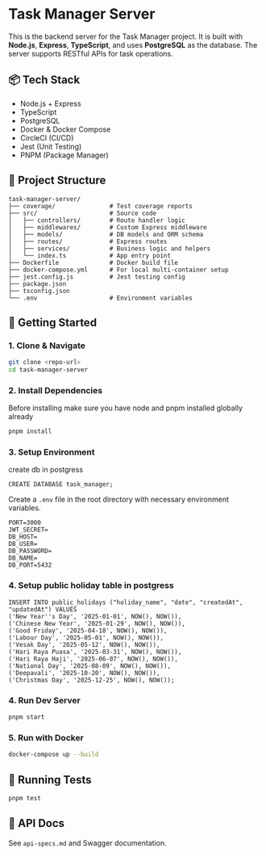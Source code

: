 # Task Manager Server

This is the backend server for the Task Manager project. It is built with **Node.js**, **Express**, **TypeScript**, and uses **PostgreSQL** as the database. The server supports RESTful APIs for task operations.

## 📦 Tech Stack

- Node.js + Express
- TypeScript
- PostgreSQL
- Docker & Docker Compose
- CircleCI (CI/CD)
- Jest (Unit Testing)
- PNPM (Package Manager)

## 📁 Project Structure

```
task-manager-server/
├── coverage/               # Test coverage reports
├── src/                    # Source code
│   ├── controllers/        # Route handler logic
│   ├── middlewares/        # Custom Express middleware
│   ├── models/             # DB models and ORM schema
│   ├── routes/             # Express routes
│   ├── services/           # Business logic and helpers
│   └── index.ts            # App entry point
├── Dockerfile              # Docker build file
├── docker-compose.yml      # For local multi-container setup
├── jest.config.js          # Jest testing config
├── package.json
├── tsconfig.json
└── .env                    # Environment variables
```

## 🚀 Getting Started

### 1. Clone & Navigate

```bash
git clone <repo-url>
cd task-manager-server
```

### 2. Install Dependencies
Before installing make sure you have node and pnpm installed globally already

```bash
pnpm install
```

### 3. Setup Environment
create db in postgress

```
CREATE DATABASE task_manager;
```



Create a `.env` file in the root directory with necessary environment variables.

```
PORT=3000
JWT_SECRET=
DB_HOST=
DB_USER=
DB_PASSWORD=
DB_NAME=
DB_PORT=5432
```

### 4. Setup public holiday table in postgress

```
INSERT INTO public_holidays ("holiday_name", "date", "createdAt", "updatedAt") VALUES
('New Year''s Day', '2025-01-01', NOW(), NOW()),
('Chinese New Year', '2025-01-29', NOW(), NOW()),
('Good Friday', '2025-04-18', NOW(), NOW()),
('Labour Day', '2025-05-01', NOW(), NOW()),
('Vesak Day', '2025-05-12', NOW(), NOW()),
('Hari Raya Puasa', '2025-03-31', NOW(), NOW()),
('Hari Raya Haji', '2025-06-07', NOW(), NOW()),
('National Day', '2025-08-09', NOW(), NOW()),
('Deepavali', '2025-10-20', NOW(), NOW()),
('Christmas Day', '2025-12-25', NOW(), NOW());
```

### 4. Run Dev Server

```bash
pnpm start
```

### 5. Run with Docker

```bash
docker-compose up --build
```

## 🧪 Running Tests

```bash
pnpm test
```

## 📜 API Docs

See `api-specs.md` and Swagger documentation.
